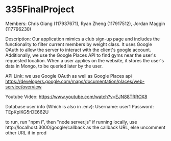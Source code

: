 ﻿# 335FinalProject

Members: Chris Giang (117937671), Ryan Zheng (117917512), Jordan Maggin (117796230)

Description: Our application mimics a club sign-up page and includes the functionality to filter current members by weight class. It uses Google OAuth to
allow the server to interact with the client's google account. Additionally, we use the Google Places API to find gyms near the user's requested location. 
When a user applies on the website, it stores the user's data in Mongo, to be queried later by the user. 

API Link:
we use Google OAuth as well as Google Places api
https://developers.google.com/maps/documentation/places/web-service/overview 



Youtube Video: https://www.youtube.com/watch?v=EJN88TRROX8

Database user info (Which is also in .env):
Username: user1
Password: TEpKplKG5rDE662U


to run, run "npm i", then "node server.js"
if running locally, use http://localhost:3000/google/callback as the callback URL, else uncomment other URL if in prod
